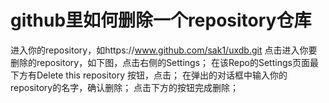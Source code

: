 # github里如何删除一个repository仓库

进入你的repository，如https://www.github.com/sak1/uxdb.git
点击进入你要删除的repository，如下图，点击右侧的Settings；
在该Repo的Settings页面最下方有Delete this repository 按钮，点击；
在弹出的对话框中输入你的repository的名字，确认删除；
点击下方的按钮完成删除；


